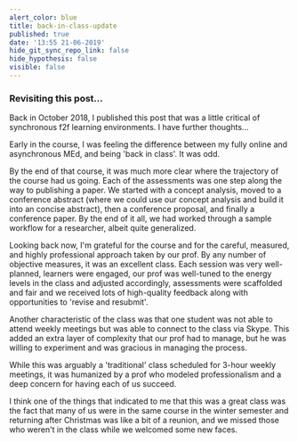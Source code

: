 ```yaml
---
alert_color: blue
title: back-in-class-update
published: true
date: '13:55 21-06-2019'
hide_git_sync_repo_link: false
hide_hypothesis: false
visible: false
---
```


### Revisiting this post...

Back in October 2018, I published this post that was a little critical of synchronous f2f learning environments. I have further thoughts...

Early in the course, I was feeling the difference between my fully online and asynchronous MEd, and being 'back in class'. It was odd.

By the end of that course, it was much more clear where the trajectory of the course had us going. Each of the assessments was one step along the way to publishing a paper. We started with a concept analysis, moved to a conference abstract (where we could use our concept analysis and build it into an concise abstract), then a conference proposal, and finally a conference paper. By the end of it all, we had worked through a sample workflow for a researcher, albeit quite generalized.

Looking back now, I'm grateful for the course and for the careful, measured, and highly professional approach taken by our prof. By any number of objective measures, it was an excellent class. Each session was very well-planned, learners were engaged, our prof was well-tuned to the energy levels in the class and adjusted accordingly, assessments were scaffolded and fair and we received lots of high-quality feedback along with opportunities to 'revise and resubmit'.

Another characteristic of the class was that one student was not able to attend weekly meetings but was able to connect to the class via Skype. This added an extra layer of complexity that our prof had to manage, but he was willing to experiment and was gracious in managing the process.

While this was arguably a 'traditional' class scheduled for 3-hour weekly meetings, it was humanized by a prof who modeled professionalism and a deep concern for having each of us succeed.

I think one of the things that indicated to me that this was a great class was the fact that many of us were in the same course in the winter semester and returning after Christmas was like a bit of a reunion, and we missed those who weren't in the class while we welcomed some new faces.
